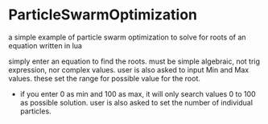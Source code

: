 # ParticleSwarmOptimization
a simple example of particle swarm optimization to solve for roots of an equation written in lua

simply enter an equation to find the roots. must be simple algebraic, not trig expression, nor complex values. 
user is also asked to input Min and Max values. these set the range for possible value for the root. 
  - if you enter 0 as min and 100 as max, it will only search values 0 to 100 as possible solution.
 user is also asked to set the number of individual particles. 

